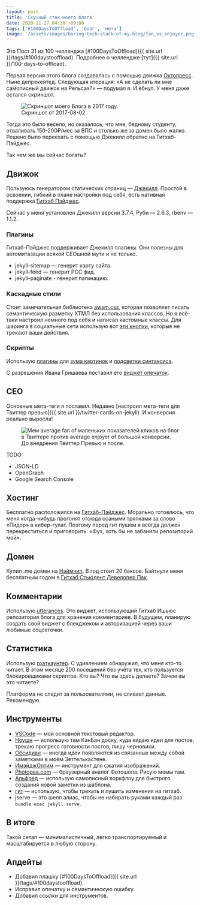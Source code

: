 ```yaml
---
layout: post
title: 'Скучный стек моего блога'
date: 2020-11-27 04:30 +09:00
tags: ['#100DaysToOffload', 'блог', 'мета']
image: '/assets/images/boring-tech-stack-of-my-blog/fan_vs_enjoyer.png'
---
```


Это Пост 31 из 100 челленджа [#100DaysToOffload]({{ site.url }}/tags/#100daystooffload). Подробнее о челлендже [тут]({{ site.url }}/100-days-to-offload).

Первая версия этого блога создавалась с помощью движка [Октопресс](http://octopress.org/). Ныне депрекейтед. Следующая итерация: «А не сделать ли мне самописный движок на Рельсах?» — подумал я. И ёбнул. У меня даже остался скриншот.

<figure>
  <img src="{{ site.url }}/assets/images/boring-tech-stack-of-my-blog/screenshot.jpeg" data-action="zoom" alt="Скриншот моего Блога в 2017 году.">
  <figcaption>Скриншот от 2017-08-02</figcaption>
</figure>

Тогда это было весело, но оказалось, что мне, бедному студенту, отваливать 150-200₽/мес за ВПС и столько же за домен было жалко. Решено было переехать с помощью Джекилл обратно на Гитхаб-Пэйджес.

Так чем же мы сейчас богаты?

## Движок

Пользуюсь генератором статических страниц — [Джекилл](https://jekyllrb.com/). Простой в освоении, гибкий в плане настройки под себя, есть нативная поддержка [Гитхаб Пэйджес](https://pages.github.com/).

Сейчас у меня установлен Джекилл версии 3.7.4, Руби — 2.6.3, rbenv — 1.1.2.

### Плагины

Гитхаб-Пэйджес поддерживает Джекилл плагины. Они полезны для автомитазации всякой СЕОшной мути и не только.

- jekyll-sitemap — генерит карту сайта.
- jekyll-feed — генерит РСС фид.
- jekyll-paginate - генерит пагинацию.

### Каскадные стили

Стоит замечательная библиотека [awsm.css](https://igoradamenko.github.io/awsm.css/), которая позволяет писать семантическую разметку ХТМЛ без использования классов. Но я всё-таки настроил немного под себя и написал кастомные классы. Для шэринга в социальные сети использую вот [эти кнопки](https://sharingbuttons.io), которые не трекают ваши действия.

### Скрипты

Использую [плагины](https://igoradamenko.github.io/awsm.css/plugins.html) для [зума картинок](https://github.com/fat/zoom.js) и [подсветки синтаксиса](https://github.com/highlightjs/highlight.js).

С разрешения Ивана Гришаева поставил его [виджет опечаток](https://grishaev.me/typo-widget/).

## СЕО

Основные мета-теги я поставил. Недавно [настроил мета-теги для Твиттер превью]({{ site.url }}/twitter-cards-on-jekyll). И конверсия реально выросла!

<figure>
  <img src="{{ site.url }}/assets/images/boring-tech-stack-of-my-blog/fan_vs_enjoyer.png" data-action="zoom" alt="Мем average fan of маленьких показателей кликов на блог в Твиттере против average enjoyer of большой конверсии.">
  <figcaption>До внедрения Твиттер Превью и после.</figcaption>
</figure>

TODO:

- JSON-LD
- OpenGraph
- Google Search Console

## Хостинг

Бесплатно расположился на [Гитхаб-Пэйджес](https://pages.github.com/). Морально готовлюсь, что меня когда-нибудь прогонят отсюда ссаными тряпками за слово «Пидор» в кибер-гулаг. Поэтому перед гит пушем я всегда должен перекреститься и приговорить: «Фух, хоть бы не забанили репозиторий мой».

## Домен

Купил .me домен на [Нэймчип](https://www.namecheap.com/). В год стоит 20 баксов. Байтнули меня бесплатным годом в [Гитхаб Стьюдент Девелопер Пак](https://education.github.com/pack).

## Комментарии

Использую [utterances](https://utteranc.es/). Это виджет, использующий Гитхаб Ишьюс репозитория блога для хранения комментариев. В будущем, планирую создать свой виджет с блекджеком и авторизацией через ваши любимые соцсеточки.

## Статистика

Использую [гоаткаунтер](https://www.goatcounter.com/). С удивлением обнаружил, что меня кто-то читает. В этом месяце 200 посещений без учёта тех, кто пользуется блокировщиками скриптов. Кто вы? Что вы здесь делаете? Зачем вы это читаете?

Платформа не следит за пользователями, не сливает данные. Рекомендую.

## Инструменты

- [VSCode](https://code.visualstudio.com/) — мой основной текстовый редактор.
- [Ноушн](https://www.notion.so/) — использую там КанБан доску, куда кидаю идеи для постов, трекаю прогресс готовности постов, пишу черновики.
- [Обсидиан](https://obsidian.md/) — иногда идеи появляются из связанных между собой заметками в моём Зеттелькастене.
- [ИмэйджОптим](https://imageoptim.com/mac) — инструмент для сжатия изображений.
- [Photopea.com](https://www.photopea.com/) — браузерный аналог Фотошопа. Рисую мемы там.
- [Альфред](https://www.alfredapp.com/) — использую самописный воркфлоу для быстрого создания новой заметки из шаблона.
- [гит](https://git-scm.com/) — использую, чтобы трекать и пушить изменения на гитхаб.
- jserve — это шелл алиас, чтобы не набирать руками каждый раз `bundle exec jekyll serve`.

## В итоге

Такой сетап — минималистичный, легко транспортируемый и масштабируется в любую сторону.

## Апдейты

- Добавил плашку [#100DaysToOffload]({{ site.url }}/tags/#100daystooffload).
- Исправил опечатку и семантическую ошибку.
- Добавил ссылки для инструментов.
